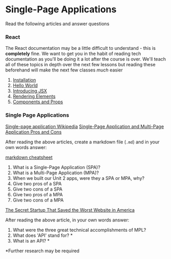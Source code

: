 # Single-Page Applications

Read the following articles and answer questions

### React

The React documentation may be a little difficult to understand - this is **completely** fine. We want to get you in the habit of reading tech documentation as you'll be doing it a lot after the course is over. We'll teach all of these topics in depth over the next few lessons but reading these beforehand will make the next few classes *much* easier

1. [Installation](https://facebook.github.io/react/docs/installation.html)
2. [Hello World](https://facebook.github.io/react/docs/hello-world.html)
3. [Introducing JSX](https://facebook.github.io/react/docs/introducing-jsx.html)
4. [Rendering Elements](https://facebook.github.io/react/docs/rendering-elements.html)
5. [Components and Props](https://facebook.github.io/react/docs/components-and-props.html)

### Single Page Applications

[Single-page application Wikipedia](https://en.wikipedia.org/wiki/Single-page_application)
[Single-Page Application and Multi-Page Application Pros and Cons](https://medium.com/@NeotericEU/single-page-application-vs-multiple-page-application-2591588efe58)

After reading the above articles, create a markdown file (`.md`) and  in your own words answer:

[markdown cheatsheet](https://github.com/adam-p/markdown-here/wiki/Markdown-Cheatsheet)

1. What is a Single-Page Application (SPA)?
2. What is a Multi-Page Application (MPA)?
3. When we built our Unit 2 apps, were they a SPA or MPA, why?
4. Give two pros of a SPA
5. Give two cons of a SPA
6. Give two pros of a MPA
7. Give two cons of a MPA

[The Secret Startup That Saved the Worst Website in America](https://www.theatlantic.com/technology/archive/2015/07/the-secret-startup-saved-healthcare-gov-the-worst-website-in-america/397784/)

After reading the above article, in your own words answer:

1. What were the three great technical accomplishments of MPL?
2. What does 'API' stand for? *
3. What is an API? *

*Further research may be required
